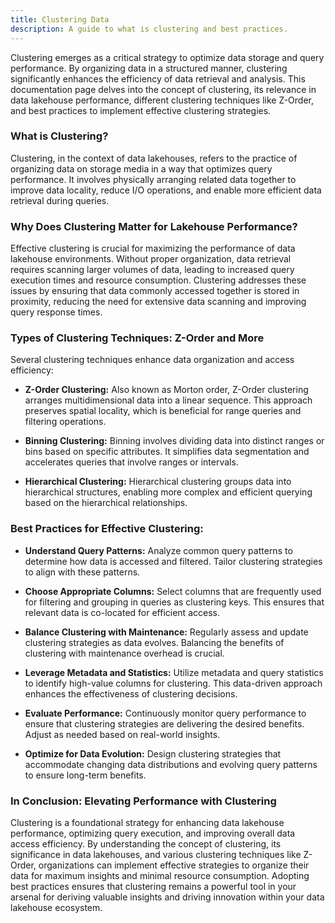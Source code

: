 ```yaml
---
title: Clustering Data
description: A guide to what is clustering and best practices.
---
```


Clustering emerges as a critical strategy to optimize data storage and query performance. By organizing data in a structured manner, clustering significantly enhances the efficiency of data retrieval and analysis. This documentation page delves into the concept of clustering, its relevance in data lakehouse performance, different clustering techniques like Z-Order, and best practices to implement effective clustering strategies.

### What is Clustering?

Clustering, in the context of data lakehouses, refers to the practice of organizing data on storage media in a way that optimizes query performance. It involves physically arranging related data together to improve data locality, reduce I/O operations, and enable more efficient data retrieval during queries.

### Why Does Clustering Matter for Lakehouse Performance?

Effective clustering is crucial for maximizing the performance of data lakehouse environments. Without proper organization, data retrieval requires scanning larger volumes of data, leading to increased query execution times and resource consumption. Clustering addresses these issues by ensuring that data commonly accessed together is stored in proximity, reducing the need for extensive data scanning and improving query response times.

### Types of Clustering Techniques: Z-Order and More

Several clustering techniques enhance data organization and access efficiency:

- **Z-Order Clustering:** Also known as Morton order, Z-Order clustering arranges multidimensional data into a linear sequence. This approach preserves spatial locality, which is beneficial for range queries and filtering operations.

- **Binning Clustering:** Binning involves dividing data into distinct ranges or bins based on specific attributes. It simplifies data segmentation and accelerates queries that involve ranges or intervals.

- **Hierarchical Clustering:** Hierarchical clustering groups data into hierarchical structures, enabling more complex and efficient querying based on the hierarchical relationships.

### Best Practices for Effective Clustering:

- **Understand Query Patterns:** Analyze common query patterns to determine how data is accessed and filtered. Tailor clustering strategies to align with these patterns.

- **Choose Appropriate Columns:** Select columns that are frequently used for filtering and grouping in queries as clustering keys. This ensures that relevant data is co-located for efficient access.

- **Balance Clustering with Maintenance:** Regularly assess and update clustering strategies as data evolves. Balancing the benefits of clustering with maintenance overhead is crucial.

- **Leverage Metadata and Statistics:** Utilize metadata and query statistics to identify high-value columns for clustering. This data-driven approach enhances the effectiveness of clustering decisions.

- **Evaluate Performance:** Continuously monitor query performance to ensure that clustering strategies are delivering the desired benefits. Adjust as needed based on real-world insights.

- **Optimize for Data Evolution:** Design clustering strategies that accommodate changing data distributions and evolving query patterns to ensure long-term benefits.

### In Conclusion: Elevating Performance with Clustering

Clustering is a foundational strategy for enhancing data lakehouse performance, optimizing query execution, and improving overall data access efficiency. By understanding the concept of clustering, its significance in data lakehouses, and various clustering techniques like Z-Order, organizations can implement effective strategies to organize their data for maximum insights and minimal resource consumption. Adopting best practices ensures that clustering remains a powerful tool in your arsenal for deriving valuable insights and driving innovation within your data lakehouse ecosystem.